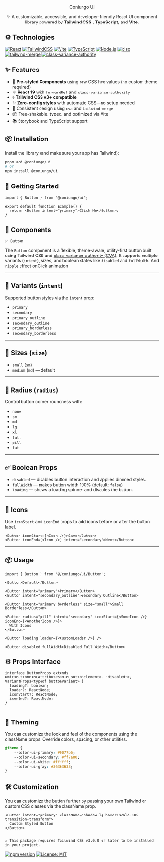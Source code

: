<p align="center">
Coniungo UI
</p>

<p align="center">
  ✨ A customizable, accessible, and developer-friendly React UI component library powered by <strong>Tailwind CSS</strong> , <strong>TypeScript</strong>, and <strong>Vite</strong>.
</p>

## ⚙️ Technologies

[![React](https://img.shields.io/badge/React-20232a?style=for-the-badge&logo=react&logoColor=61DAFB)](https://react.dev)
[![TailwindCSS](https://img.shields.io/badge/TailwindCSS-0ea5e9?style=for-the-badge&logo=tailwindcss&logoColor=white)](https://tailwindcss.com)
[![Vite](https://img.shields.io/badge/Vite-646CFF?style=for-the-badge&logo=vite&logoColor=white)](https://vitejs.dev)
[![TypeScript](https://img.shields.io/badge/TypeScript-007ACC?style=for-the-badge&logo=typescript&logoColor=white)](https://www.typescriptlang.org/)
[![Node.js](https://img.shields.io/badge/Node.js-339933?style=for-the-badge&logo=node.js&logoColor=white)](https://nodejs.org/en/download)
[![clsx](https://img.shields.io/badge/clsx-1e293b?style=for-the-badge&logo=npm&logoColor=white)](https://github.com/lukeed/clsx)
[![tailwind-merge](https://img.shields.io/badge/tw--merge-06b6d4?style=for-the-badge&logo=tailwindcss&logoColor=white)](https://github.com/dcastil/tailwind-merge)
[![class-variance-authority](https://img.shields.io/badge/CVA-8b5cf6?style=for-the-badge&logo=vercel&logoColor=white)](https://cva.style)

## ✨ Features

- 🎨 **Pre-styled Components** using raw CSS hex values (no custom theme required)
- ⚛️ **React 19** with `forwardRef` and `class-variance-authority`
- 🌀 **Tailwind CSS v3+ compatible**
- ✨ **Zero-config styles** with automatic CSS—no setup needed
- 💅 Consistent design using `cva` and `tailwind-merge`
- 📦 Tree-shakable, typed, and optimized via Vite
- 📚 Storybook and TypeScript support

## 📦 Installation

Install the library (and make sure your app has Tailwind):

```bash
pnpm add @coniungo/ui
# or
npm install @coniungo/ui
```

## 🚀 Getting Started

```tsx
import { Button } from "@coniungo/ui";

export default function Example() {
  return <Button intent="primary">Click Me</Button>;
}
```

## 🧱 Components

```
✅ Button
```



The `Button` component is a flexible, theme-aware, utility-first button built using Tailwind CSS and [class-variance-authority (CVA)](https://cva.style/). 
It supports multiple variants (`intent`), sizes, and boolean states like `disabled` and `fullWidth`. And `ripple` effect onClick animation

---




## 🎨 Variants (`intent`)

Supported button styles via the `intent` prop:

- `primary`
- `secondary`
- `primary_outline`
- `secondary_outline`
- `primary_borderless`
- `secondary_borderless`

---

## 📏 Sizes (`size`)

- `small` (`sm`)
- `medium` (`md`) — default

---

## 🔄 Radius (`radius`)

Control button corner roundness with:

- `none`
- `sm`
- `md`
- `lg`
- `xl`
- `full`
- `pill`
- `fat`

---

## ✅ Boolean Props

- `disabled` — disables button interaction and applies dimmed styles.
- `fullWidth` — makes button width 100% (default: `false`).
- `loading` — shows a loading spinner and disables the button.

---

## 🎉 Icons

Use `iconStart` and `iconEnd` props to add icons before or after the button label.

```tsx
<Button iconStart={<Icon />}>Save</Button>
<Button iconEnd={<Icon />} intent="secondary">Next</Button>

```

---

## 📦 Usage

```tsx
import { Button } from '@/coniungo/ui/Button';

<Button>Default</Button>

<Button intent="primary">Primary</Button>
<Button intent="secondary_outline">Secondary Outline</Button>

<Button intent="primary_borderless" size="small">Small Borderless</Button>

<Button radius="pill" intent="secondary" iconStart={<SomeIcon />} iconEnd={<AnotherIcon />}>
  With Icons
</Button>

<Button loading loader={<CustomLoader />} />

<Button disabled fullWidth>Disabled Full Width</Button>
```

## ⚙️ Props Interface
```tsx
interface ButtonProps extends Omit<ButtonHTMLAttributes<HTMLButtonElement>, "disabled">, VariantProps<typeof buttonVariant> {
  loading?: boolean;
  loader?: ReactNode;
  iconStart?: ReactNode;
  iconEnd?: ReactNode;
}


```

## 🎨 Theming

You can customize the look and feel of the components using the className props. Override colors, spacing, or other utilities.


```css
@theme {
	--color-ui-primary: #0077b6;
	--color-ui-secondary: #ff7a00;
	--color-ui-white: #ffffff;
	--color-ui-gray: #36363633;
}

```

## 🛠️ Customization

You can customize the button further by passing your own Tailwind or custom CSS classes via the className prop.

```tsx
<Button intent="primary" className="shadow-lg hover:scale-105 transition-transform">
  Custom Styled Button
</Button>


```


```
⚠️ This package requires Tailwind CSS v3.0.0 or later to be installed in your project.

```

[![npm version](https://img.shields.io/npm/v/@coniungo/ui)](https://www.npmjs.com/package/@coniungo/ui)
[![License: MIT](https://img.shields.io/badge/License-MIT-green.svg)](LICENSE)
